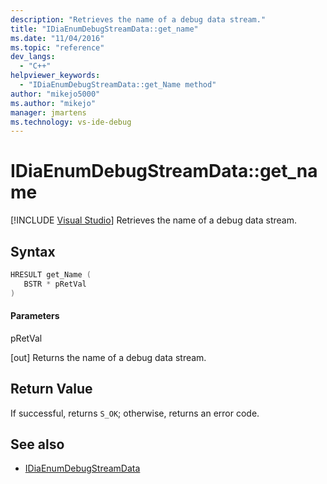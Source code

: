 ```yaml
---
description: "Retrieves the name of a debug data stream."
title: "IDiaEnumDebugStreamData::get_name"
ms.date: "11/04/2016"
ms.topic: "reference"
dev_langs:
  - "C++"
helpviewer_keywords:
  - "IDiaEnumDebugStreamData::get_Name method"
author: "mikejo5000"
ms.author: "mikejo"
manager: jmartens
ms.technology: vs-ide-debug
---
```

# IDiaEnumDebugStreamData::get_name

 [!INCLUDE [Visual Studio](~/includes/applies-to-version/vs-windows-only.md)]
Retrieves the name of a debug data stream.

## Syntax

```C++
HRESULT get_Name ( 
   BSTR * pRetVal
)
```

#### Parameters
 pRetVal

[out] Returns the name of a debug data stream.

## Return Value
 If successful, returns `S_OK`; otherwise, returns an error code.

## See also
- [IDiaEnumDebugStreamData](../../debugger/debug-interface-access/idiaenumdebugstreamdata.md)
